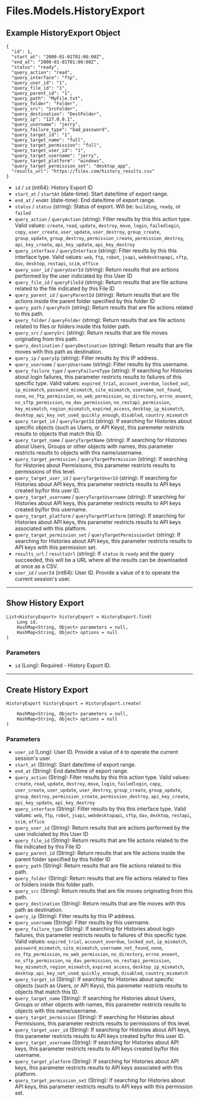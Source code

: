 # Files.Models.HistoryExport

## Example HistoryExport Object

```
{
  "id": 1,
  "start_at": "2000-01-01T01:00:00Z",
  "end_at": "2000-01-01T01:00:00Z",
  "status": "ready",
  "query_action": "read",
  "query_interface": "ftp",
  "query_user_id": "1",
  "query_file_id": "1",
  "query_parent_id": "1",
  "query_path": "MyFile.txt",
  "query_folder": "Folder",
  "query_src": "SrcFolder",
  "query_destination": "DestFolder",
  "query_ip": "127.0.0.1",
  "query_username": "jerry",
  "query_failure_type": "bad_password",
  "query_target_id": "1",
  "query_target_name": "full",
  "query_target_permission": "full",
  "query_target_user_id": "1",
  "query_target_username": "jerry",
  "query_target_platform": "windows",
  "query_target_permission_set": "desktop_app",
  "results_url": "https://files.com/history_results.csv"
}
```

* `id` / `id`  (int64): History Export ID
* `start_at` / `startAt`  (date-time): Start date/time of export range.
* `end_at` / `endAt`  (date-time): End date/time of export range.
* `status` / `status`  (string): Status of export.  Will be: `building`, `ready`, or `failed`
* `query_action` / `queryAction`  (string): Filter results by this this action type. Valid values: `create`, `read`, `update`, `destroy`, `move`, `login`, `failedlogin`, `copy`, `user_create`, `user_update`, `user_destroy`, `group_create`, `group_update`, `group_destroy`, `permission_create`, `permission_destroy`, `api_key_create`, `api_key_update`, `api_key_destroy`
* `query_interface` / `queryInterface`  (string): Filter results by this this interface type. Valid values: `web`, `ftp`, `robot`, `jsapi`, `webdesktopapi`, `sftp`, `dav`, `desktop`, `restapi`, `scim`, `office`
* `query_user_id` / `queryUserId`  (string): Return results that are actions performed by the user indiciated by this User ID
* `query_file_id` / `queryFileId`  (string): Return results that are file actions related to the file indicated by this File ID
* `query_parent_id` / `queryParentId`  (string): Return results that are file actions inside the parent folder specified by this folder ID
* `query_path` / `queryPath`  (string): Return results that are file actions related to this path.
* `query_folder` / `queryFolder`  (string): Return results that are file actions related to files or folders inside this folder path.
* `query_src` / `querySrc`  (string): Return results that are file moves originating from this path.
* `query_destination` / `queryDestination`  (string): Return results that are file moves with this path as destination.
* `query_ip` / `queryIp`  (string): Filter results by this IP address.
* `query_username` / `queryUsername`  (string): Filter results by this username.
* `query_failure_type` / `queryFailureType`  (string): If searching for Histories about login failures, this parameter restricts results to failures of this specific type.  Valid values: `expired_trial`, `account_overdue`, `locked_out`, `ip_mismatch`, `password_mismatch`, `site_mismatch`, `username_not_found`, `none`, `no_ftp_permission`, `no_web_permission`, `no_directory`, `errno_enoent`, `no_sftp_permission`, `no_dav_permission`, `no_restapi_permission`, `key_mismatch`, `region_mismatch`, `expired_access`, `desktop_ip_mismatch`, `desktop_api_key_not_used_quickly_enough`, `disabled`, `country_mismatch`
* `query_target_id` / `queryTargetId`  (string): If searching for Histories about specific objects (such as Users, or API Keys), this paremeter restricts results to objects that match this ID.
* `query_target_name` / `queryTargetName`  (string): If searching for Histories about Users, Groups or other objects with names, this parameter restricts results to objects with this name/username.
* `query_target_permission` / `queryTargetPermission`  (string): If searching for Histories about Permisisons, this parameter restricts results to permissions of this level.
* `query_target_user_id` / `queryTargetUserId`  (string): If searching for Histories about API keys, this parameter restricts results to API keys created by/for this user ID.
* `query_target_username` / `queryTargetUsername`  (string): If searching for Histories about API keys, this parameter restricts results to API keys created by/for this username.
* `query_target_platform` / `queryTargetPlatform`  (string): If searching for Histories about API keys, this parameter restricts results to API keys associated with this platform.
* `query_target_permission_set` / `queryTargetPermissionSet`  (string): If searching for Histories about API keys, this parameter restricts results to API keys with this permission set.
* `results_url` / `resultsUrl`  (string): If `status` is `ready` and the query succeeded, this will be a URL where all the results can be downloaded at once as a CSV.
* `user_id` / `userId`  (int64): User ID.  Provide a value of `0` to operate the current session's user.


---

## Show History Export

```
List<HistoryExport> historyExport = HistoryExport.find(
    Long id, 
    HashMap<String, Object> parameters = null,
    HashMap<String, Object> options = null
)
```

### Parameters

* `id` (Long): Required - History Export ID.


---

## Create History Export

```
HistoryExport historyExport = HistoryExport.create(
    
    HashMap<String, Object> parameters = null,
    HashMap<String, Object> options = null
)
```

### Parameters

* `user_id` (Long): User ID.  Provide a value of `0` to operate the current session's user.
* `start_at` (String): Start date/time of export range.
* `end_at` (String): End date/time of export range.
* `query_action` (String): Filter results by this this action type. Valid values: `create`, `read`, `update`, `destroy`, `move`, `login`, `failedlogin`, `copy`, `user_create`, `user_update`, `user_destroy`, `group_create`, `group_update`, `group_destroy`, `permission_create`, `permission_destroy`, `api_key_create`, `api_key_update`, `api_key_destroy`
* `query_interface` (String): Filter results by this this interface type. Valid values: `web`, `ftp`, `robot`, `jsapi`, `webdesktopapi`, `sftp`, `dav`, `desktop`, `restapi`, `scim`, `office`
* `query_user_id` (String): Return results that are actions performed by the user indiciated by this User ID
* `query_file_id` (String): Return results that are file actions related to the file indicated by this File ID
* `query_parent_id` (String): Return results that are file actions inside the parent folder specified by this folder ID
* `query_path` (String): Return results that are file actions related to this path.
* `query_folder` (String): Return results that are file actions related to files or folders inside this folder path.
* `query_src` (String): Return results that are file moves originating from this path.
* `query_destination` (String): Return results that are file moves with this path as destination.
* `query_ip` (String): Filter results by this IP address.
* `query_username` (String): Filter results by this username.
* `query_failure_type` (String): If searching for Histories about login failures, this parameter restricts results to failures of this specific type.  Valid values: `expired_trial`, `account_overdue`, `locked_out`, `ip_mismatch`, `password_mismatch`, `site_mismatch`, `username_not_found`, `none`, `no_ftp_permission`, `no_web_permission`, `no_directory`, `errno_enoent`, `no_sftp_permission`, `no_dav_permission`, `no_restapi_permission`, `key_mismatch`, `region_mismatch`, `expired_access`, `desktop_ip_mismatch`, `desktop_api_key_not_used_quickly_enough`, `disabled`, `country_mismatch`
* `query_target_id` (String): If searching for Histories about specific objects (such as Users, or API Keys), this paremeter restricts results to objects that match this ID.
* `query_target_name` (String): If searching for Histories about Users, Groups or other objects with names, this parameter restricts results to objects with this name/username.
* `query_target_permission` (String): If searching for Histories about Permisisons, this parameter restricts results to permissions of this level.
* `query_target_user_id` (String): If searching for Histories about API keys, this parameter restricts results to API keys created by/for this user ID.
* `query_target_username` (String): If searching for Histories about API keys, this parameter restricts results to API keys created by/for this username.
* `query_target_platform` (String): If searching for Histories about API keys, this parameter restricts results to API keys associated with this platform.
* `query_target_permission_set` (String): If searching for Histories about API keys, this parameter restricts results to API keys with this permission set.
